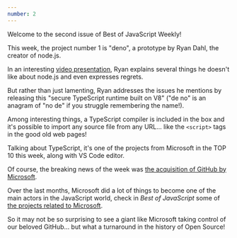 ```yaml
---
number: 2
---
```


Welcome to the second issue of Best of JavaScript Weekly!

This week, the project number 1 is "deno", a prototype by Ryan Dahl, the creator of node.js.

In an interesting [video presentation](https://www.youtube.com/watch?v=M3BM9TB-8yA), Ryan explains several things he doesn't like about node.js and even expresses regrets.

But rather than just lamenting, Ryan addresses the issues he mentions by releasing this "secure TypeScript runtime built on V8" ("de no" is an anagram of "no de" if you struggle remembering the name!).

Among interesting things, a TypeScript compiler is included in the box and it's possible to import any source file from any URL... like the `<script>` tags in the good old web pages!

Talking about TypeScript, it's one of the projects from Microsoft in the TOP 10 this week, along with VS Code editor.

Of course, the breaking news of the week was [the acquisition of GitHub by Microsoft](https://blog.github.com/2018-06-04-github-microsoft/).

Over the last months, Microsoft did a lot of things to become one of the main actors in the JavaScript world, check in _Best of JavaScript_ some of [the projects related to Microsoft](https://bestofjs.org/search/microsoft).

So it may not be so surprising to see a giant like Microsoft taking control of our beloved GitHub... but what a turnaround in the history of Open Source!
